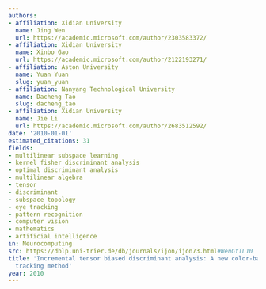 ```yaml
---
authors:
- affiliation: Xidian University
  name: Jing Wen
  url: https://academic.microsoft.com/author/2303583372/
- affiliation: Xidian University
  name: Xinbo Gao
  url: https://academic.microsoft.com/author/2122193271/
- affiliation: Aston University
  name: Yuan Yuan
  slug: yuan_yuan
- affiliation: Nanyang Technological University
  name: Dacheng Tao
  slug: dacheng_tao
- affiliation: Xidian University
  name: Jie Li
  url: https://academic.microsoft.com/author/2683512592/
date: '2010-01-01'
estimated_citations: 31
fields:
- multilinear subspace learning
- kernel fisher discriminant analysis
- optimal discriminant analysis
- multilinear algebra
- tensor
- discriminant
- subspace topology
- eye tracking
- pattern recognition
- computer vision
- mathematics
- artificial intelligence
in: Neurocomputing
src: https://dblp.uni-trier.de/db/journals/ijon/ijon73.html#WenGYTL10
title: 'Incremental tensor biased discriminant analysis: A new color-based visual
  tracking method'
year: 2010
---
```

